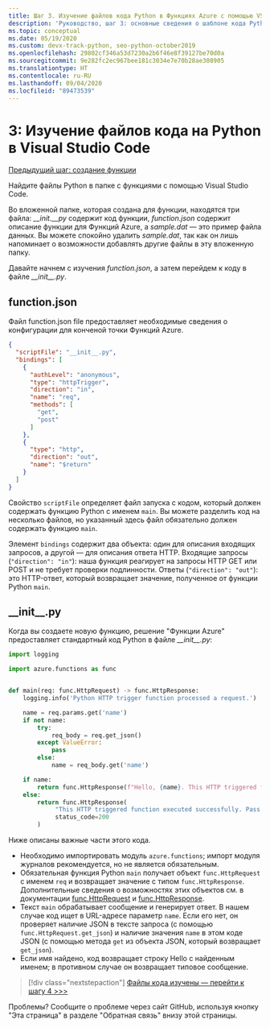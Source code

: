 ```yaml
---
title: Шаг 3. Изучение файлов кода Python в Функциях Azure с помощью VS Code
description: 'Руководство, шаг 3: основные сведения о шаблоне кода Python, который предоставляется в Функциях Azure.'
ms.topic: conceptual
ms.date: 05/19/2020
ms.custom: devx-track-python, seo-python-october2019
ms.openlocfilehash: 29802cf346a53d7230a2b6f46e8f39127be70d0a
ms.sourcegitcommit: 9e282fc2ec967bee181c3034e7e70b28ae308905
ms.translationtype: HT
ms.contentlocale: ru-RU
ms.lasthandoff: 09/04/2020
ms.locfileid: "89473539"
---
```

# <a name="3-examine-the-python-code-files-in-visual-studio-code"></a>3: Изучение файлов кода на Python в Visual Studio Code

[Предыдущий шаг: создание функции](tutorial-vs-code-serverless-python-02.md)

Найдите файлы Python в папке с функциями с помощью Visual Studio Code.

Во вложенной папке, которая создана для функции, находятся три файла: *\_\_init.\_\_py* содержит код функции, *function.json* содержит описание функции для Функций Azure, а *sample.dat* — это пример файла данных. Вы можете спокойно удалить *sample.dat*, так как он лишь напоминает о возможности добавлять другие файлы в эту вложенную папку.

Давайте начнем с изучения *function.json*, а затем перейдем к коду в файле *\_\_init\_\_.py*.

## <a name="functionjson"></a>function.json

Файл function.json file предоставляет необходимые сведения о конфигурации для конченой точки Функций Azure.

```json
{
  "scriptFile": "__init__.py",
  "bindings": [
    {
      "authLevel": "anonymous",
      "type": "httpTrigger",
      "direction": "in",
      "name": "req",
      "methods": [
        "get",
        "post"
      ]
    },
    {
      "type": "http",
      "direction": "out",
      "name": "$return"
    }
  ]
}
```

Свойство `scriptFile` определяет файл запуска с кодом, который должен содержать функцию Python с именем `main`. Вы можете разделить код на несколько файлов, но указанный здесь файл обязательно должен содержать функцию `main`.

Элемент `bindings` содержит два объекта: один для описания входящих запросов, а другой — для описания ответа HTTP. Входящие запросы (`"direction": "in"`): наша функция реагирует на запросы HTTP GET или POST и не требует проверки подлинности. Ответы (`"direction": "out"`): это HTTP-ответ, который возвращает значение, полученное от функции Python `main`.

## <a name="__init__py"></a>\_\_init\_\_.py

Когда вы создаете новую функцию, решение "Функции Azure" предоставляет стандартный код Python в файле *\_\_init\_\_.py*:

```python
import logging

import azure.functions as func


def main(req: func.HttpRequest) -> func.HttpResponse:
    logging.info('Python HTTP trigger function processed a request.')

    name = req.params.get('name')
    if not name:
        try:
            req_body = req.get_json()
        except ValueError:
            pass
        else:
            name = req_body.get('name')

    if name:
        return func.HttpResponse(f"Hello, {name}. This HTTP triggered function executed successfully.")
    else:
        return func.HttpResponse(
             "This HTTP triggered function executed successfully. Pass a name in the query string or in the request body for a personalized response.",
             status_code=200
        )
```

Ниже описаны важные части этого кода.

- Необходимо импортировать модуль `azure.functions`; импорт модуля журналов рекомендуется, но не является обязательным.
- Обязательная функция Python `main` получает объект `func.HttpRequest` с именем `req` и возвращает значение с типом `func.HttpResponse`. Дополнительные сведения о возможностях этих объектов см. в документации [func.HttpRequest](/python/api/azure-functions/azure.functions.httprequest?view=azure-python) и [func.HttpResponse](/python/api/azure-functions/azure.functions.httpresponse?view=azure-python).
- Текст `main` обрабатывает сообщение и генерирует ответ. В нашем случае код ищет в URL-адресе параметр `name`. Если его нет, он проверяет наличие JSON в тексте запроса (с помощью `func.HttpRequest.get_json`) и наличие значения `name` в этом коде JSON (с помощью метода `get` из объекта JSON, который возвращает `get_json`).
- Если имя найдено, код возвращает строку Hello с найденным именем; в противном случае он возвращает типовое сообщение.

> [!div class="nextstepaction"]
> [Файлы кода изучены — перейти к шагу 4 >>>](tutorial-vs-code-serverless-python-04.md)

Проблемы? Сообщите о проблеме через сайт GitHub, используя кнопку "Эта страница" в разделе "Обратная связь" внизу этой страницы.
